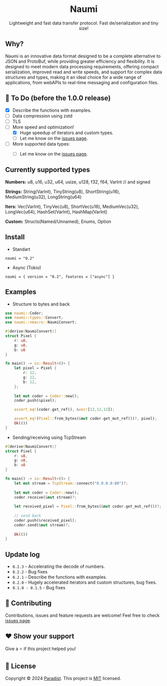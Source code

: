 <h1 align=center>Naumi</h1>
<p align=center>Lightweight and fast data transfer protocol. Fast de/serialization and tiny size!</p>

## Why?


Naumi is an innovative data format designed to be a complete alternative to JSON and ProtoBuf, while providing greater efficiency and flexibility. It is designed to meet modern data processing requirements, offering compact serialization, improved read and write speeds, and support for complex data structures and types, making it an ideal choice for a wide range of applications, from webAPIs to real-time messaging and configuration files.

## 📝 To Do (before the 1.0.0 release)

- [X] Describe the functions with examples.
- [ ] Data compression using zstd
- [ ] TLS
- [ ] More speed and optimization!
  - [X] Huge speedup of iterators and custom types.
  - [ ] Let me know on the [issues page](https://github.com/Paradist/naumi/issues).
- [ ] More supported data types:
  - [ ] Let me know on the [issues page](https://github.com/Paradist/naumi/issues).


## Currently supported types

 **Numbers:** u8, u16, u32, u64, usize, u128, f32, f64, VarInt // and signed
 
 **Strings:** String(VarInt), TinyString(u8), ShortString(u16), MediumString(u32), LongString(u64) 
 
 **Iters:** Vec(VarInt), TinyVec(u8), ShortVec(u16), MediumVec(u32), LongVec(u64), HashSet(VarInt), HashMap(VarInt)
 
 **Custom:** Structs(Named/Unnamed), Enums, Option

## Install

* Standart
```
naumi = "0.2"
```

* Async (Tokio)
```
naumi = { version = "0.2", features = ["async"] }
```


## Examples


 * Structure to bytes and back
```rust
use naumi::Coder;
use naumi::types::Convert;
use naumi::nmacro::NaumiConvert;

#[derive(NaumiConvert)]
struct Pixel {
    r: u8,
    g: u8,
    b: u8
}

fn main() -> io::Result<()> {
    let pixel = Pixel {
        r: 12,
        g: 12,
        b: 12,
    };
    
    let mut coder = Coder::new();
    coder.push(&pixel);

    assert_eq!(coder.get_ref(), &vec![12,12,12]);

    assert_eq!(Pixel::from_bytes(&mut coder.get_mut_ref())?, pixel);
    Ok(())
}
```


 * Sending/receiving using TcpStream
```rust
#[derive(NaumiConvert)]
struct Pixel {
    r: u8,
    g: u8,
    b: u8
}

fn main() -> io::Result<()> {
    let mut stream = TcpStream::connect("0.0.0.0:80")?;
    
    let mut coder = Coder::new();
    coder.receive(&mut stream)?;
    
    let received_pixel = Pixel::from_bytes(&mut coder.get_mut_ref())?;
    
    // send back
    coder.push(&received_pixel);
    coder.send(&mut stream)?;
    
    Ok(())
}
```
## Update log

 * `0.2.3` - Accelerating the decode of numbers.
 * `0.2.2` - Bug fixes
 * `0.2.1` - Describe the functions with examples.
 * `0.2.0` - Hugely accelerated iterators and  custom structures, bug fixes.
 * `0.1.0 - 0.1.5` - Bug fixes


## 🤝 Contributing

Contributions, issues and feature requests are welcome!
Feel free to check [issues page](https://github.com/Paradist/naumi/issues).

## ❤️ Show your support

Give a ⭐️ if this project helped you!

## 📝 License

Copyright © 2024 [Paradist](https://github.com/Paradist).
This project is [MIT](LICENSE) licensed.
